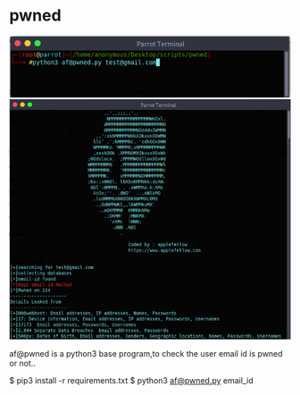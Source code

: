 # pwned
![](images/terminal1.png)
![](images/terminal.png)

af@pwned is a python3 base program,to check the user email id is pwned or not..

$ pip3 install -r requirements.txt 
$ python3 af@pwned.py email_id
